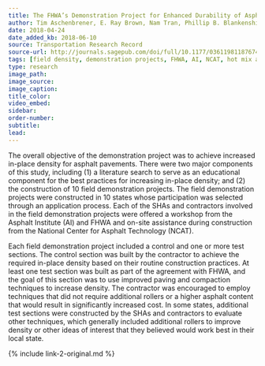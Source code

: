 ```yaml
---
title: The FHWA’s Demonstration Project for Enhanced Durability of Asphalt Pavements through Increased In-Place Pavement Density
author: Tim Aschenbrener, E. Ray Brown, Nam Tran, Phillip B. Blankenship
date: 2018-04-24
date_added_kb: 2018-06-10
source: Transportation Research Record
source-url: http://journals.sagepub.com/doi/full/10.1177/0361198118767419
tags: [field density, demonstration projects, FHWA, AI, NCAT, hot mix asphalt, HMA]
type: research
image_path:
image_source:
image_caption:
title_color:
video_embed:
sidebar:
order-number:
subtitle:
lead:
---
```

The overall objective of the demonstration project was to achieve increased in-place density for asphalt pavements. There were two major components of this study, including (1) a literature search to serve as an educational component for the best practices for increasing in-place density; and (2) the construction of 10 field demonstration projects. The field demonstration projects were constructed in 10 states whose participation was selected through an application process. Each of the SHAs and contractors involved in the field demonstration projects were offered a workshop from the Asphalt Institute (AI) and FHWA and on-site assistance during construction from the National Center for Asphalt Technology (NCAT).
<!--more-->

Each field demonstration project included a control and one or more test sections. The control section was built by the contractor to achieve the required in-place density based on their routine construction practices. At least one test section was built as part of the agreement with FHWA, and the goal of this section was to use improved paving and compaction techniques to increase density. The contractor was encouraged to employ techniques that did not require additional rollers or a higher asphalt content that would result in significantly increased cost. In some states, additional test sections were constructed by the SHAs and contractors to evaluate other techniques, which generally included additional rollers to improve density or other ideas of interest that they believed would work best in their local state.

{% include link-2-original.md %}
